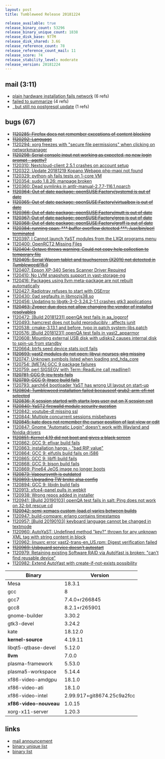 ```yaml
---
layout: post
title: Tumbleweed Release 20181224

release_available: true
release_binary_count: 53296
release_binary_unique_count: 1838
release_disk_base: 977M
release_disk_shared: 3.6G
release_reference_count: 78
release_reference_count_mail: 11
release_score: 74
release_stability_level: moderate
release_version: 20181224
---
```


## mail (3:11)

- [plain hardware installation fails network](https://lists.opensuse.org/opensuse-factory/2018-12/msg00173.html) (6 refs)
- [failed to summarize](https://lists.opensuse.org/opensuse-factory/2019-01/msg00039.html) (4 refs)
- [, but still no postgresql update](https://lists.opensuse.org/opensuse-factory/2018-12/msg00164.html) (1 refs)

## bugs (67)

<!--more-->

- ~~[1120285: Firefox does not remember exceptions of content blocking](https://bugzilla.opensuse.org/show_bug.cgi?id=1120285)~~
- ~~[1120292: Language](https://bugzilla.opensuse.org/show_bug.cgi?id=1120292)~~
- [1120294: xorg freezes with "secure file permissions" when clicking on networkmanager](https://bugzilla.opensuse.org/show_bug.cgi?id=1120294)
- ~~[1120298: Serial console input not working as expected, no new login prompt - agetty?](https://bugzilla.opensuse.org/show_bug.cgi?id=1120298)~~
- [1120310: Nextcloud-client 2.5.1 crashes on account setup](https://bugzilla.opensuse.org/show_bug.cgi?id=1120310)
- [1120322: Update 20181219 Kopano Webapp php-mapi not found](https://bugzilla.opensuse.org/show_bug.cgi?id=1120322)
- [1120329: python-sh fails tests on 1-core VM](https://bugzilla.opensuse.org/show_bug.cgi?id=1120329)
- [1120354: sudo 1.8.26: manpage broken](https://bugzilla.opensuse.org/show_bug.cgi?id=1120354)
- [1120360: Dead symlinks in antlr-manual-2.7.7-116.1.noarch](https://bugzilla.opensuse.org/show_bug.cgi?id=1120360)
- ~~[1120364: Out of date package: openSUSE:Factory/systemd is out of date](https://bugzilla.opensuse.org/show_bug.cgi?id=1120364)~~
- ~~[1120365: Out of date package: openSUSE:Factory/virtualbox is out  of date](https://bugzilla.opensuse.org/show_bug.cgi?id=1120365)~~
- ~~[1120366: Out of date package: openSUSE:Factory/mutt is out of date](https://bugzilla.opensuse.org/show_bug.cgi?id=1120366)~~
- ~~[1120367: Out of date package: openSUSE:Factory/grep is out of date](https://bugzilla.opensuse.org/show_bug.cgi?id=1120367)~~
- ~~[1120368: Out of date package: openSUSE:Factory/groff is out of date](https://bugzilla.opensuse.org/show_bug.cgi?id=1120368)~~
- ~~[1120384: running cpan: *** buffer overflow detected ***: /usr/bin/perl terminated](https://bugzilla.opensuse.org/show_bug.cgi?id=1120384)~~
- [1120397: I Cannot launch YaST modules from the LXQt programs menu](https://bugzilla.opensuse.org/show_bug.cgi?id=1120397)
- [1120400: OpenRCT2 Missing Files](https://bugzilla.opensuse.org/show_bug.cgi?id=1120400)
- ~~[1120404: Octave throws warning: Could not copy help collection to temporary file](https://bugzilla.opensuse.org/show_bug.cgi?id=1120404)~~
- ~~[1120405: Serial Wacom tablet and touchscreen (X201t) not detected in Tumbleweed/15.0](https://bugzilla.opensuse.org/show_bug.cgi?id=1120405)~~
- [1120407: Epson XP-340 Series Scanner Driver Required](https://bugzilla.opensuse.org/show_bug.cgi?id=1120407)
- [1120410: No LVM snapshots support in yast-storage-ng](https://bugzilla.opensuse.org/show_bug.cgi?id=1120410)
- [1120416: Packages using llvm meta-package are not rebuilt automatically](https://bugzilla.opensuse.org/show_bug.cgi?id=1120416)
- [1120427: Radiotray refuses to start with OSError](https://bugzilla.opensuse.org/show_bug.cgi?id=1120427)
- [1120430: 0ad segfaults in libmozjs38.so](https://bugzilla.opensuse.org/show_bug.cgi?id=1120430)
- [1120456: Updating to libgtk-3-0-3.24.2-1.1 crashes gtk3 applications](https://bugzilla.opensuse.org/show_bug.cgi?id=1120456)
- ~~[1120463: Zypper dup does not allow changing the vendor of installed resolvables](https://bugzilla.opensuse.org/show_bug.cgi?id=1120463)~~
- [1120472: \[Build 20181231\] openQA test fails in aa_logprof](https://bugzilla.opensuse.org/show_bug.cgi?id=1120472)
- [1120493: hamcrest does not build reproducibly ; affects junit](https://bugzilla.opensuse.org/show_bug.cgi?id=1120493)
- [1120538: cmake-3.13.1 and before, typo in patch  system-libs.patch](https://bugzilla.opensuse.org/show_bug.cgi?id=1120538)
- [1120576: \[Build 20181231\] openQA test fails in yast2_apparmor](https://bugzilla.opensuse.org/show_bug.cgi?id=1120576)
- [1120608: Mounting external USB disk with udisks2 causes internal disk to spin-up from standby](https://bugzilla.opensuse.org/show_bug.cgi?id=1120608)
- [1120664: btrfs seed device stats ioctl fails](https://bugzilla.opensuse.org/show_bug.cgi?id=1120664)
- ~~[1120693: yast2 modules do not open: libyui-ncurses-pkg missing](https://bugzilla.opensuse.org/show_bug.cgi?id=1120693)~~
- [1120747: Unknown symbols listed when loading snd_hda_core](https://bugzilla.opensuse.org/show_bug.cgi?id=1120747)
- [1120754: \[META\] GCC 9 package failures](https://bugzilla.opensuse.org/show_bug.cgi?id=1120754)
- [1120759: perl SIGSEGV with Term::ReadLine call readline()](https://bugzilla.opensuse.org/show_bug.cgi?id=1120759)
- ~~[1120781: GCC 9: icu tests fails](https://bugzilla.opensuse.org/show_bug.cgi?id=1120781)~~
- ~~[1120789: GCC 9: ltrace build fails](https://bugzilla.opensuse.org/show_bug.cgi?id=1120789)~~
- [1120793: aarch64 bootloader YaST has wrong UI layout on start-up](https://bugzilla.opensuse.org/show_bug.cgi?id=1120793)
- ~~[1120804: Tumbleweed installation failed becauseof grub2-arm-efi not selected](https://bugzilla.opensuse.org/show_bug.cgi?id=1120804)~~
- ~~[1120836: X session started with startx logs user out on X session exit](https://bugzilla.opensuse.org/show_bug.cgi?id=1120836)~~
- ~~[1120840: YaST2 firewalld module security question](https://bugzilla.opensuse.org/show_bug.cgi?id=1120840)~~
- [1120842: youtube-dl missing ssl](https://bugzilla.opensuse.org/show_bug.cgi?id=1120842)
- [1120844: Multiple concurrent sessions misbehaves](https://bugzilla.opensuse.org/show_bug.cgi?id=1120844)
- ~~[1120845: kate does not remember the cursor position of last view or edit](https://bugzilla.opensuse.org/show_bug.cgi?id=1120845)~~
- [1120847: Gnome "Automatic Login" doesn't work with Wayland and Nvidia drivers](https://bugzilla.opensuse.org/show_bug.cgi?id=1120847)
- ~~[1120851: Kernel 4.19 did not boot and gives a black screen](https://bugzilla.opensuse.org/show_bug.cgi?id=1120851)~~
- [1120862: GCC 9: efivar build fails](https://bugzilla.opensuse.org/show_bug.cgi?id=1120862)
- [1120863: installation hangs - "bad RIP value"](https://bugzilla.opensuse.org/show_bug.cgi?id=1120863)
- [1120864: GCC 9: elfutils build fails on i586](https://bugzilla.opensuse.org/show_bug.cgi?id=1120864)
- [1120865: GCC 9: libffi build fails](https://bugzilla.opensuse.org/show_bug.cgi?id=1120865)
- [1120868: GCC 9: bison build fails](https://bugzilla.opensuse.org/show_bug.cgi?id=1120868)
- [1120869: Pine64 JeOS image no longer boots](https://bugzilla.opensuse.org/show_bug.cgi?id=1120869)
- ~~[1120873: Vapoursynth is outdated](https://bugzilla.opensuse.org/show_bug.cgi?id=1120873)~~
- ~~[1120893: Upgrading TW broke alsa config](https://bugzilla.opensuse.org/show_bug.cgi?id=1120893)~~
- [1120894: GCC 9: libidn build fails](https://bugzilla.opensuse.org/show_bug.cgi?id=1120894)
- [1120913: xfce4-panel pulls in webkit](https://bugzilla.opensuse.org/show_bug.cgi?id=1120913)
- [1120938: Wrong repos added in installer](https://bugzilla.opensuse.org/show_bug.cgi?id=1120938)
- [1120941: \[Build 20190103\] openQA test fails in salt: Ping does not work on 32-bit rescue cd](https://bugzilla.opensuse.org/show_bug.cgi?id=1120941)
- ~~[1120942: semi-xemacs custom-load.el varies between builds](https://bugzilla.opensuse.org/show_bug.cgi?id=1120942)~~
- [1120947: build-compare: erlang contains timestamps](https://bugzilla.opensuse.org/show_bug.cgi?id=1120947)
- [1120957: \[Build 20190103\] keyboard language cannot be changed in textmode](https://bugzilla.opensuse.org/show_bug.cgi?id=1120957)
- [1120960: AutoYaST: Undefined method "key?" thrown for any unknown XML tag with string content in <partitions> block](https://bugzilla.opensuse.org/show_bug.cgi?id=1120960)
- [1120962: linuxrc error yast2-trans-en_US.rpm: Digest verification failed](https://bugzilla.opensuse.org/show_bug.cgi?id=1120962)
- ~~[1120969: Usbguard service doesn't autostart](https://bugzilla.opensuse.org/show_bug.cgi?id=1120969)~~
- [1120979: Retaining existing Software RAID via AutoYast is broken: "can't find reusable device"](https://bugzilla.opensuse.org/show_bug.cgi?id=1120979)
- [1120982: Extend AutoYast <partition> with create-if-not-exists possibility](https://bugzilla.opensuse.org/show_bug.cgi?id=1120982)

Binary | Version
--- | ---
Mesa | 18.3.1
gcc | 8
gcc7 | 7.4.0+r266845
gcc8 | 8.2.1+r265901
gnome-builder | 3.30.2
gtk3-devel | 3.24.2
kate | 18.12.0
**kernel-source** | 4.19.11
libqt5-qtbase-devel | 5.12.0
**llvm** | 7.0.0
plasma-framework | 5.53.0
plasma5-workspace | 5.14.4
xf86-video-amdgpu | 18.1.0
xf86-video-ati | 18.1.0
xf86-video-intel | 2.99.917+git8674.25c9a2fcc
**xf86-video-nouveau** | 1.0.15
xorg-x11-server | 1.20.3

## links

- [mail announcement](https://lists.opensuse.org/opensuse-factory/2018-12/msg00160.html)
- [binary unique list](http://download.tumbleweed.boombatower.com/20181224/rpm.unique.list)
- [binary list](http://download.tumbleweed.boombatower.com/20181224/rpm.list)
